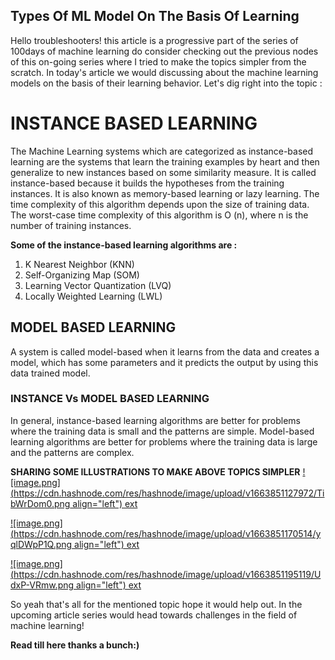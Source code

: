 ## Types Of ML Model On The Basis Of Learning

Hello troubleshooters! this article is a progressive part of the series of 100days of machine learning do consider checking out the previous nodes of this on-going series where I tried to make the topics simpler from the scratch. In today's article we would discussing about the machine learning models on the basis of their learning behavior. Let's dig right into the topic : 

# INSTANCE BASED LEARNING 
The Machine Learning systems which are categorized as instance-based learning are the systems that learn the training examples by heart and then generalize to new instances based on some similarity measure. It is called instance-based because it builds the hypotheses from the training instances. It is also known as memory-based learning or lazy learning. The time complexity of this algorithm depends upon the size of training data. The worst-case time complexity of this algorithm is O (n), where n is the number of training instances.

**Some of the instance-based learning algorithms are :**

1. K Nearest Neighbor (KNN)
2. Self-Organizing Map (SOM)
3. Learning Vector Quantization (LVQ)
4. Locally Weighted Learning (LWL)

## MODEL BASED LEARNING
A system is called model-based when it learns from the data and creates a model, which has some parameters and it predicts the output by using this data trained model.

### INSTANCE Vs MODEL BASED LEARNING 
In general, instance-based learning algorithms are better for problems where the training data is small and the patterns are simple. Model-based learning algorithms are better for problems where the training data is large and the patterns are complex.

**SHARING SOME ILLUSTRATIONS TO MAKE ABOVE TOPICS SIMPLER**
[
![image.png](https://cdn.hashnode.com/res/hashnode/image/upload/v1663851127972/TibWrDom0.png align="left")
ext](Link) 

[
![image.png](https://cdn.hashnode.com/res/hashnode/image/upload/v1663851170514/yqlDWpP1Q.png align="left")
ext](Link)

[
![image.png](https://cdn.hashnode.com/res/hashnode/image/upload/v1663851195119/UdxP-VRmw.png align="left")
ext](Link)

So yeah that's all for the mentioned topic hope it would help out. In the upcoming article series would head towards challenges in the field of machine learning!

**Read till here thanks a bunch:)**